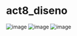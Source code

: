 # act8_diseno

![image](https://github.com/user-attachments/assets/578d1834-e675-4cc2-b9f0-0c237f35645d)
![image](https://github.com/user-attachments/assets/3bee62e6-93fa-4313-a175-bf44cf0f1db4)
![image](https://github.com/user-attachments/assets/7ac79d82-cfaa-4e4f-9d1a-1987add2ceb9)



